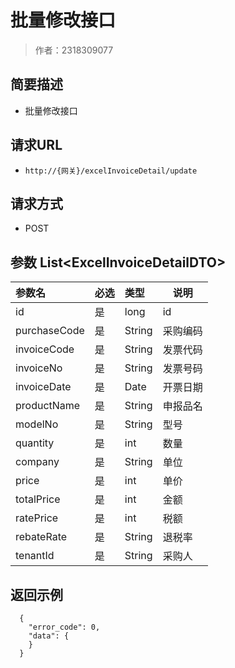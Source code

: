 # 批量修改接口

> 作者：2318309077

## 简要描述

- 批量修改接口

## 请求URL
- ` http://{网关}/excelInvoiceDetail/update `
  
## 请求方式
- POST 

## 参数  List&lt;ExcelInvoiceDetailDTO>

|参数名|必选|类型|说明|
|:----    |:---|:----- |-----   |
|id  |是|long   |id|
|purchaseCode  |是|String   |采购编码  |
|invoiceCode |是 |String   |发票代码  |
|invoiceNo |是 |String   |发票号码  |
|invoiceDate  |是|Date   |开票日期 |
|productName  |是|String   |申报品名  |
|modelNo |是|String   |型号  |
|quantity  |是|int   |数量  |
|company  |是|String   |单位  |
|price |是 |int   |单价  |
|totalPrice |是 |int   |金额  |
|ratePrice  |是|int   |税额  |
|rebateRate  |是|String   |退税率  |
|tenantId |是 |String   |采购人  |


## 返回示例 

``` 
  {
    "error_code": 0,
    "data": {
    }
  }
```